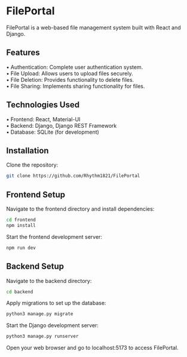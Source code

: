 # FilePortal

FilePortal is a web-based file management system built with React and Django. 

## Features

• Authentication: Complete user authentication system. \
• File Upload: Allows users to upload files securely. \
• File Deletion: Provides functionality to delete files. \
• File Sharing: Implements sharing functionality for files.

## Technologies Used

• Frontend: React, Material-UI \
• Backend: Django, Django REST Framework \
• Database: SQLite (for development)

## Installation

Clone the repository:

```bash
git clone https://github.com/Rhythm1821/FilePortal
```

## Frontend Setup

Navigate to the frontend directory and install dependencies:

```bash
cd frontend
npm install
```

Start the frontend development server:
```bash
npm run dev
```

## Backend Setup

Navigate to the backend directory:

```bash
cd backend
```

Apply migrations to set up the database:

```bash
python3 manage.py migrate
```

Start the Django development server:

```bash
python3 manage.py runserver
```

Open your web browser and go to localhost:5173 to access FilePortal.
